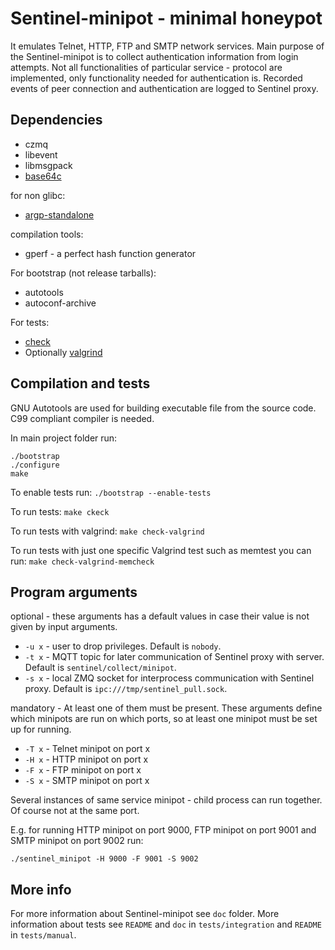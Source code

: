 # Sentinel-minipot - minimal honeypot

It emulates Telnet, HTTP, FTP and SMTP network services. Main purpose of the Sentinel-minipot is to collect authentication information from login attempts. Not all functionalities of particular service - protocol are implemented, only functionality needed for authentication is.
Recorded events of peer connection and authentication are logged to Sentinel proxy.

## Dependencies
 - czmq
 - libevent
 - libmsgpack
 - [base64c](https://gitlab.nic.cz/turris/base64c)

for non glibc:
 - [argp-standalone](http://www.lysator.liu.se/~nisse/misc/)

compilation tools:
 - gperf - a perfect hash function generator

For bootstrap (not release tarballs):
- autotools
- autoconf-archive

For tests:
- [check](https://libcheck.github.io/check)
-  Optionally [valgrind](http://www.valgrind.org)


## Compilation and tests
GNU Autotools are used for building executable file from the source code.
C99 compliant compiler is needed.

In main project folder run:

```
./bootstrap
./configure
make
```

To enable tests run:
```./bootstrap --enable-tests```

To run tests:
```make ckeck```

To run tests with valgrind:
```make check-valgrind```

To run tests with just one specific Valgrind test such as memtest you can run:
``` make check-valgrind-memcheck ```

## Program arguments

optional - these arguments has a default values in case their value is not given by input arguments.

- `-u x` - user to drop privileges. Default is `nobody`.
- `-t x` - MQTT topic for later communication of Sentinel proxy with server. Default is `sentinel/collect/minipot`.
- `-s x` - local ZMQ socket for interprocess communication with Sentinel proxy. Default is `ipc:///tmp/sentinel_pull.sock`.

mandatory - At least one of them must be present. These arguments define which minipots are run on which ports, so at least one minipot must be set up for running.

- `-T x` - Telnet minipot on port x
- `-H x` - HTTP minipot on port x
- `-F x` - FTP minipot on port x
- `-S x` - SMTP minipot on port x

Several instances of same service minipot - child process can run together. Of course not at the same port.

E.g. for running HTTP minipot on port 9000, FTP minipot on port 9001 and SMTP minipot on port 9002 run:

```./sentinel_minipot -H 9000 -F 9001 -S 9002```


## More info
For more information about Sentinel-minipot see `doc` folder. More information about tests see `README` and `doc` in `tests/integration` and `README` in `tests/manual`.
